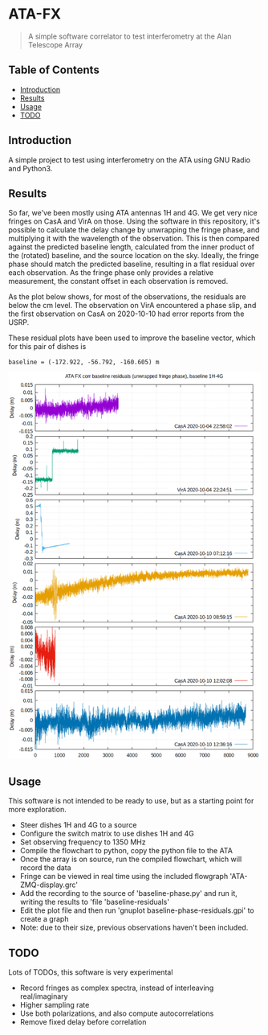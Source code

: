 # ATA-FX
> A simple software correlator to test interferometry at the Alan Telescope Array

## Table of Contents

* [Introduction](#Introduction)
* [Results](#Results)
* [Usage](#Usage)
* [TODO](#Todo)

## Introduction

A simple project to test using interferometry on the ATA using GNU Radio and Python3.

## Results

So far, we've been mostly using ATA antennas 1H and 4G. We get very nice fringes on CasA and VirA on those.
Using the software in this repository, it's possible to calculate the delay change by unwrapping the fringe
phase, and multiplying it with the wavelength of the observation. This is then compared against the
predicted baseline length, calculated from the inner product of the (rotated) baseline, and the source location
on the sky. Ideally, the fringe phase should match the predicted baseline, resulting in a flat residual over
each observation. As the fringe phase only provides a relative measurement, the constant offset in each
observation is removed.

As the plot below shows, for most of the observations, the residuals are below the cm level. The observation
on VirA encountered a phase slip, and the first observation on CasA on 2020-10-10 had error reports from the USRP.

These residual plots have been used to improve the baseline vector, which for this pair of dishes is
```
baseline = (-172.922, -56.792, -160.605) m
```

![Baseline residuals](FX_baseline_phase_residuals.png)

## Usage

This software is not intended to be ready to use, but as a starting point for more exploration.

* Steer dishes 1H and 4G to a source
* Configure the switch matrix to use dishes 1H and 4G
* Set observing frequency to 1350 MHz
* Compile the flowchart to python, copy the python file to the ATA
* Once the array is on source, run the compiled flowchart, which will record the data
* Fringe can be viewed in real time using the included flowgraph 'ATA-ZMQ-display.grc'
* Add the recording to the source of 'baseline-phase.py' and run it, writing the results to 'file 'baseline-residuals'
* Edit the plot file and then run 'gnuplot baseline-phase-residuals.gpi' to create a graph
* Note: due to their size, previous observations haven't been included.

## TODO

Lots of TODOs, this software is very experimental

* Record fringes as complex spectra, instead of interleaving real/imaginary
* Higher sampling rate
* Use both polarizations, and also compute autocorrelations
* Remove fixed delay before correlation
